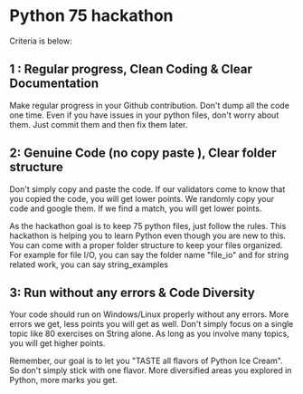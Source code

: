 # Python 75 hackathon

Criteria is below:

## 1 : Regular progress, Clean Coding & Clear Documentation
Make regular progress in your Github contribution. Don't dump all the code one time. Even if you have issues in your python files, don't worry about them. Just commit them and then fix them later.

## 2: Genuine Code (no copy paste ), Clear folder structure
Don't simply copy and paste the code. If our validators come to know that you copied the code, you will get lower points.
We randomly copy your code and google them. If we find a match, you will get lower points.

As the hackathon goal is to keep 75 python files, just follow the rules. This hackathon is helping you to learn Python even though you are new to this. You can come with a proper folder structure to keep your files organized. For example for file I/O, you can say the folder name "file_io" and for string related work, you can say string_examples

## 3: Run without any errors & Code Diversity
Your code should run on Windows/Linux properly without any errors. More errors we get, less points you will get as well.
Don't simply focus on a single topic like 80 exercises on String alone. As long as you involve many topics, you will get higher points.

Remember, our goal is to let you "TASTE all flavors of Python Ice Cream". So don't simply stick with one flavor. More diversified areas you explored in Python, more marks you get.
